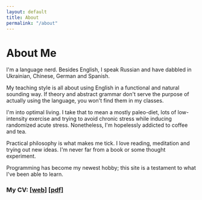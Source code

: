 ```yaml
---
layout: default
title: About
permalink: "/about"
---
```

# About Me 
I'm a language nerd. Besides English, I speak Russian and have dabbled in Ukrainian, Chinese, German and Spanish.

My teaching style is all about using English in a functional and natural sounding way. If theory and abstract grammar don't serve the purpose of actually using the language, you won't find them in my classes. 

I'm into optimal living. I take that to mean a mostly paleo-diet, lots of low-intensity exercise and trying to avoid chronic stress while inducing randomized acute stress. Nonetheless, I'm hopelessly addicted to coffee and tea. 

Practical philosophy is what makes me tick. I love reading, meditation and trying out new ideas. I'm never far from a book or some thought experiment. 

Programming has become my newest hobby; this site is a testament to what I've been able to learn. 

### My CV: <a href="/cv" target ="_blank">[web]</a> <a href="/files/derek_cv.pdf" target ="_blank">[pdf]</a>












